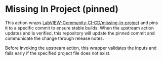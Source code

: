 # Missing In Project (pinned)

This action wraps [LabVIEW-Community-CI-CD/missing-in-project](https://github.com/LabVIEW-Community-CI-CD/missing-in-project)
and pins it to a specific commit to ensure stable builds. When the upstream action updates and is verified, this repository will
update the pinned commit and communicate the change through release notes.

Before invoking the upstream action, this wrapper validates the inputs and
fails early if the specified project file does not exist.
